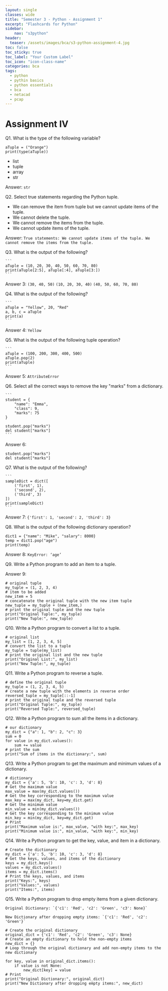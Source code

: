 ```yaml
---
layout: single
classes: wide
title: "Semester 3 - Python - Assignment 1"
excerpt: "Flashcards for Python"
sidebar:
    nav: "s3python"
header:
  teaser: /assets/images/bca/s3-python-assignment-4.jpg
toc: false
toc_sticky: true
toc_label: "Your Custom Label"
toc_icon: "icon-class-name"
categories: bca
tags:
  - python
  - pythin basics
  - python essentials
  - bca
  - netacad
  - pcap
---
```



# Assignment IV


Q1. What is the type of the following variable?

```
aTuple = ("Orange")
print(type(aTuple))
```

- list
- tuple
- array
- str

Answer: `str`

Q2. Select true statements regarding the Python tuple.

- We can remove the item from tuple but we cannot update items of the tuple.
- We cannot delete the tuple.
- We cannot remove the items from the tuple.
- We cannot update items of the tuple.

Answer: `True statements: We cannot update items of the tuple. We cannot remove the items from the tuple.` 




Q3. What is the output of the following?

    ```
    aTuple = (10, 20, 30, 40, 50, 60, 70, 80)
    print(aTuple[2:5], aTuple[:4], aTuple[3:])
    ```

Answer 3: `(30, 40, 50)` `(10, 20, 30, 40)` `(40, 50, 60, 70, 80)` 


Q4. What is the output of the following?

    ```
    aTuple = "Yellow", 20, "Red"
    a, b, c = aTuple
    print(a)
    ```

Answer 4: `Yellow` 


Q5. What is the output of the following tuple operation?

    ```
    aTuple = (100, 200, 300, 400, 500)
    aTuple.pop(2)
    print(aTuple)
    ```

Answer 5: `AttributeError` 
    
Q6. Select all the correct ways to remove the key "marks" from a dictionary.

    ```
    student = {
        "name": "Emma",
        "class": 9,
        "marks": 75
    }
    
    student.pop("marks")
    del student["marks"]
    ```

Answer 6: 
```
student.pop("marks")
del student["marks"]
``` 
    
Q7. What is the output of the following?

    ```
    sampleDict = dict([
        ('first', 1),
        ('second', 2),
        ('third', 3)
    ])
    print(sampleDict)
    ```

Answer 7: `{'first': 1, 'second': 2, 'third': 3}` 


Q8. What is the output of the following dictionary operation?

```
dict1 = {"name": "Mike", "salary": 8000}
temp = dict1.pop("age")
print(temp)
```

Answer 8: `KeyError: ‘age’` 


Q9. Write a Python program to add an item to a tuple.

Answer 9:
```
# original tuple
my_tuple = (1, 2, 3, 4)
# item to be added
new_item = 5
# concatenate the original tuple with the new item tuple
new_tuple = my_tuple + (new_item,)
# print the original tuple and the new tuple
print("Original Tuple:", my_tuple)
print("New Tuple:", new_tuple)
``` 

Q10. Write a Python program to convert a list to a tuple.

```
# original list
my_list = [1, 2, 3, 4, 5]
# convert the list to a tuple
my_tuple = tuple(my_list)
# print the original list and the new tuple
print("Original List:", my_list)
print("New Tuple:", my_tuple)
``` 

Q11. Write a Python program to reverse a tuple.

```
# define the original tuple
my_tuple = (1, 2, 3, 4, 5)
# create a new tuple with the elements in reverse order
reversed_tuple = my_tuple[::-1]
# print the original tuple and the reversed tuple
print("Original Tuple:", my_tuple)
print("Reversed Tuple:", reversed_tuple)
``` 

Q12. Write a Python program to sum all the items in a dictionary.

```
# our dictionary
my_dict = {"a": 1, "b": 2, "c": 3}
sum = 0
for value in my_dict.values():
    sum += value
# print the sum
print("Sum of items in the dictionary:", sum)
``` 

Q13. Write a Python program to get the maximum and minimum values of a dictionary.

```
# dictionary
my_dict = {'a': 5, 'b': 10, 'c': 3, 'd': 8}
# Get the maximum value
max_value = max(my_dict.values())
# Get the key corresponding to the maximum value
max_key = max(my_dict, key=my_dict.get)
# Get the minimum value
min_value = min(my_dict.values())
# Get the key corresponding to the minimum value
min_key = min(my_dict, key=my_dict.get)
# Print
print("Maximum value is:", max_value, "with key:", max_key)
print("Minimum value is:", min_value, "with key:", min_key)
``` 

Q14. Write a Python program to get the key, value, and item in a dictionary.

```
# Create the dictionary
my_dict = {'a': 5, 'b': 10, 'c': 3, 'd': 8}
# Get the keys, values, and items of the dictionary
keys = my_dict.keys()
values = my_dict.values()
items = my_dict.items()
# Print the keys, values, and items
print("Keys:", keys)
print("Values:", values)
print("Items:", items)
``` 

Q15. Write a Python program to drop empty items from a given dictionary.

    Original Dictionary: `{'c1': 'Red', 'c2': 'Green', 'c3': None}`
    
    New Dictionary after dropping empty items: `{'c1': 'Red', 'c2': 'Green'}`

```
# Create the original dictionary
original_dict = {'c1': 'Red', 'c2': 'Green', 'c3': None}
# Create an empty dictionary to hold the non-empty items
new_dict = {}
# Loop through the original dictionary and add non-empty items to the new dictionary

for key, value in original_dict.items():
    if value is not None:
        new_dict[key] = value
# Print
print("Original Dictionary:", original_dict)
print("New Dictionary after dropping empty items:", new_dict)
```